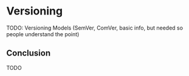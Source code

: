 # Versioning

TODO: Versioning Models (SemVer, ComVer, basic info, but needed so people understand the point)

## Conclusion

TODO
